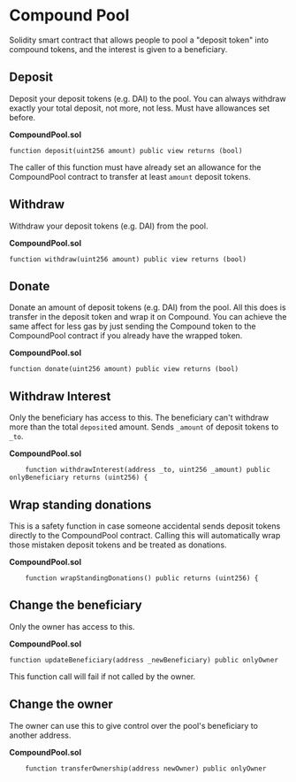 
# Compound Pool

Solidity smart contract that allows people to pool a "deposit token" into compound tokens, and the interest is given to a beneficiary.


## Deposit

Deposit your deposit tokens (e.g. DAI) to the pool. You can always withdraw exactly your total deposit, not more, not less. Must have allowances set before.

**CompoundPool.sol**
```
function deposit(uint256 amount) public view returns (bool)
```

The caller of this function must have already set an allowance for the CompoundPool contract to transfer at least `amount` deposit tokens.


## Withdraw

Withdraw your deposit tokens (e.g. DAI) from the pool.

**CompoundPool.sol**
```
function withdraw(uint256 amount) public view returns (bool)
```

## Donate

Donate an amount of deposit tokens (e.g. DAI) from the pool. All this does is transfer in the deposit token and wrap it on Compound. You can achieve the same affect for less gas by just sending the Compound token to the CompoundPool contract if you already have the wrapped token.

**CompoundPool.sol**
```
function donate(uint256 amount) public view returns (bool)
```

## Withdraw Interest

Only the beneficiary has access to this. The beneficiary can't withdraw more than the total `deposit`ed amount. Sends `_amount` of deposit tokens to `_to`. 

**CompoundPool.sol**
```
    function withdrawInterest(address _to, uint256 _amount) public onlyBeneficiary returns (uint256) {
```

## Wrap standing donations

This is a safety function in case someone accidental sends deposit tokens directly to the CompoundPool contract. Calling this will automatically wrap those mistaken deposit tokens and be treated as donations.

**CompoundPool.sol**
```
    function wrapStandingDonations() public returns (uint256) {
```

## Change the beneficiary

Only the owner has access to this.

**CompoundPool.sol**
```
function updateBeneficiary(address _newBeneficiary) public onlyOwner
```

This function call will fail if not called by the owner.

## Change the owner

The owner can use this to give control over the pool's beneficiary to another address.

**CompoundPool.sol**
```
    function transferOwnership(address newOwner) public onlyOwner
```